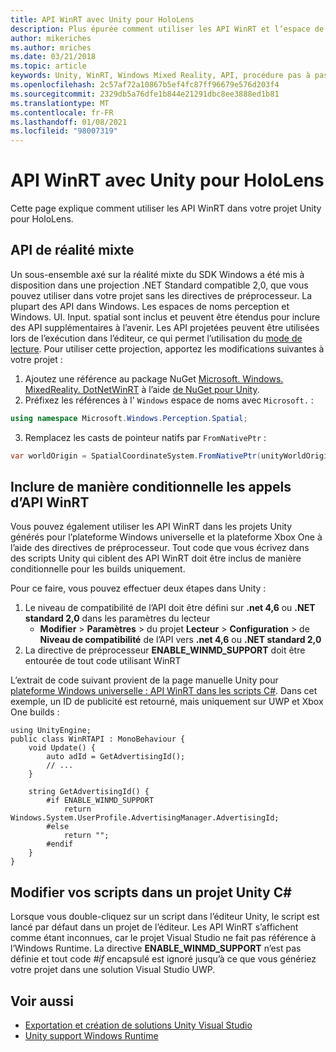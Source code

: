 ```yaml
---
title: API WinRT avec Unity pour HoloLens
description: Plus épurée comment utiliser les API WinRT et l’espace de noms Windows dans vos projets de réalité mixte Unity pour HoloLens.
author: mikeriches
ms.author: mriches
ms.date: 03/21/2018
ms.topic: article
keywords: Unity, WinRT, Windows Mixed Reality, API, procédure pas à pas, casque de réalité mixte, casque de réalité mixte, casque de réalité virtuelle, API de réalité mixte
ms.openlocfilehash: 2c57af72a10867b5ef4fc87ff96679e576d203f4
ms.sourcegitcommit: 2329db5a76dfe1b844e21291dbc8ee3888ed1b81
ms.translationtype: MT
ms.contentlocale: fr-FR
ms.lasthandoff: 01/08/2021
ms.locfileid: "98007319"
---
```

# <a name="winrt-apis-with-unity-for-hololens"></a>API WinRT avec Unity pour HoloLens

Cette page explique comment utiliser les API WinRT dans votre projet Unity pour HoloLens.

## <a name="mixed-reality-apis"></a>API de réalité mixte

Un sous-ensemble axé sur la réalité mixte du SDK Windows a été mis à disposition dans une projection .NET Standard compatible 2,0, que vous pouvez utiliser dans votre projet sans les directives de préprocesseur. La plupart des API dans Windows. Les espaces de noms perception et Windows. UI. Input. spatial sont inclus et peuvent être étendus pour inclure des API supplémentaires à l’avenir. Les API projetées peuvent être utilisées lors de l’exécution dans l’éditeur, ce qui permet l’utilisation du [mode de lecture](https://docs.microsoft.com//windows/mixed-reality/unity-play-mode). Pour utiliser cette projection, apportez les modifications suivantes à votre projet :

1) Ajoutez une référence au package NuGet [Microsoft. Windows. MixedReality. DotNetWinRT](https://www.nuget.org/packages/Microsoft.Windows.MixedReality.DotNetWinRT) à l’aide [de NuGet pour Unity](https://github.com/GlitchEnzo/NuGetForUnity).
2) Préfixez les références à l' `Windows` espace de noms avec `Microsoft.` :
```cs
using namespace Microsoft.Windows.Perception.Spatial;
```
3) Remplacez les casts de pointeur natifs par `FromNativePtr` :
```cs
var worldOrigin = SpatialCoordinateSystem.FromNativePtr(unityWorldOriginPtr);
```

## <a name="conditionally-include-winrt-api-calls"></a>Inclure de manière conditionnelle les appels d’API WinRT

Vous pouvez également utiliser les API WinRT dans les projets Unity générés pour l’plateforme Windows universelle et la plateforme Xbox One à l’aide des directives de préprocesseur. Tout code que vous écrivez dans des scripts Unity qui ciblent des API WinRT doit être inclus de manière conditionnelle pour les builds uniquement. 

Pour ce faire, vous pouvez effectuer deux étapes dans Unity :
1) Le niveau de compatibilité de l’API doit être défini sur **.net 4,6** ou **.NET standard 2,0** dans les paramètres du lecteur
    - **Modifier**  >  **Paramètres**  >  du projet **Lecteur**  >  **Configuration**  >  de **Niveau de compatibilité** de l’API vers **.net 4,6** ou **.NET standard 2,0**
2) La directive de préprocesseur **ENABLE_WINMD_SUPPORT** doit être entourée de tout code utilisant WinRT

L’extrait de code suivant provient de la page manuelle Unity pour [plateforme Windows universelle : API WinRT dans les scripts C#](https://docs.unity3d.com/Manual/windowsstore-scripts.html). Dans cet exemple, un ID de publicité est retourné, mais uniquement sur UWP et Xbox One builds :

```
using UnityEngine;
public class WinRTAPI : MonoBehaviour {
    void Update() {
        auto adId = GetAdvertisingId();
        // ...
    }

    string GetAdvertisingId() {
        #if ENABLE_WINMD_SUPPORT
            return Windows.System.UserProfile.AdvertisingManager.AdvertisingId;
        #else
            return "";
        #endif
    }
}
```

## <a name="edit-your-scripts-in-a-unity-c-project"></a>Modifier vos scripts dans un projet Unity C#

Lorsque vous double-cliquez sur un script dans l’éditeur Unity, le script est lancé par défaut dans un projet de l’éditeur. Les API WinRT s’affichent comme étant inconnues, car le projet Visual Studio ne fait pas référence à l’Windows Runtime. La directive **ENABLE_WINMD_SUPPORT** n’est pas définie et tout code *#if* encapsulé est ignoré jusqu’à ce que vous génériez votre projet dans une solution Visual Studio UWP.

## <a name="see-also"></a>Voir aussi
* [Exportation et création de solutions Unity Visual Studio](exporting-and-building-a-unity-visual-studio-solution.md)
* [Unity support Windows Runtime](https://docs.unity3d.com/Manual/IL2CPP-WindowsRuntimeSupport.html)
